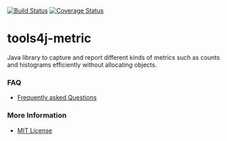 [![Build Status](https://travis-ci.org/tools4j/metric.svg?branch=master)](https://travis-ci.org/tools4j/metric)
[![Coverage Status](https://coveralls.io/repos/github/tools4j/metric/badge.svg?branch=master)](https://coveralls.io/github/tools4j/metric?branch=master)
<!-- [![Maven Central](https://maven-badges.herokuapp.com/maven-central/org.tools4j/tools4j-metric/badge.svg)](https://maven-badges.herokuapp.com/maven-central/org.tools4j/tools4j-metric) -->

# tools4j-metric
Java library to capture and report different kinds of metrics such as counts and histograms efficiently without allocating objects.

### FAQ
* [Frequently asked Questions](https://github.com/tools4j/metric/issues?q=label:question)

### More Information
* [MIT License](https://github.com/tools4j/metric/blob/master/LICENSE)
